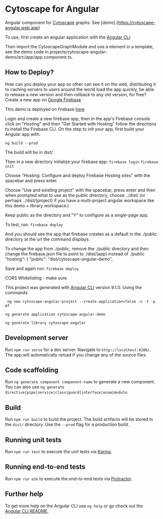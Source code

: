 # Cytoscape for Angular
Angular component for [Cytoscape](https://cytoscape.org) graphs.  See [demo].(https://cytoscape-angular.web.app)

To use, first create an angular application with the [Angular CLI](https://github.com/angular/angular-cli) 

Then import the CytoscapeGraphModule and use a <cytoscape-graph> element in a template, see the demo code
in projects/cytoscape-angular-demo/src/app/app.component.ts.

## How to Deploy?
How can you deploy your app so other can see it on the web, 
distributing it to caching servers to users around the world
load the app quickly, be able to release a new version and
then rollback to any old version, for free?  Create a new app on
[Google Firebase](console.firebase.google.com)

This demo is deployed on firebase [here](https://cytoscape-angular.firebase-app.com)

Login and create a new firebase app, then in the app's Firebase console click on
"Hosting" and then "Get Started with Hosting" 
follow the directions to install the Firebase CLI. 
On the step to init your app, first build your Angular app with:
 
``ng build --prod``

The build will be in dist/.

Then in a new directory initialize your firebase app:
``firebase login``
``firebase init``

Choose "Hosting: Configure and deploy Firebase Hosting sites" with the spacebar and press enter.

Choose "Use and existing project" with the spacebar, press enter and then when prompted what
to use as the public directory, choose ../dist/ (or perhaps ../dist/(project) if you have a
multi-project angular workspace like this demo + library workspace.)

Keep public as the directory and "Y" to configure as a single-page app.

To test, run:
``firebase deploy``

And you should see the app that firebase creates as a default in the ./public directory
at the url the command displays.

To change the app from ./public, remove the ./public directory and then change the
firebase.json file to point to ./dist/(app) instead of ./public
  "hosting": {
    "public": "dist/cytoscape-angular-demo",
    
Save and again run:
``firebase deploy``
    

CORS Whitelisting - make sure 

This project was generated with [Angular CLI](https://github.com/angular/angular-cli) version 9.1.0.
Using the commands: 

` ng new cytoscape-angular-project --create-application=false -s -t -p mf`

`ng generate application cytoscape-angular-demo`

`ng generate library cytoscape-angular`

## Development server

Run `npm run serve` for a dev server. Navigate to `http://localhost:4200/`. The app will automatically reload if you change any of the source files.

## Code scaffolding

Run `ng generate component component-name` to generate a new component. You can also use `ng generate directive|pipe|service|class|guard|interface|enum|module`.

## Build

Run `npm run build` to build the project. The build artifacts will be stored in the `dist/` directory. Use the `--prod` flag for a production build.

## Running unit tests

Run `npm run test` to execute the unit tests via [Karma](https://karma-runner.github.io).

## Running end-to-end tests

Run `npm run e2e` to execute the end-to-end tests via [Protractor](http://www.protractortest.org/).

## Further help

To get more help on the Angular CLI use `ng help` or go check out the [Angular CLI README](https://github.com/angular/angular-cli/blob/master/README.md).
